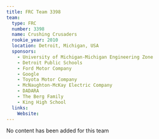 ```yaml
---
title: FRC Team 3398
team:
  type: FRC
  number: 3398
  name: Crushing Crusaders
  rookie_year: 2010
  location: Detroit, Michigan, USA
  sponsors:
    - University of Michigan-Michigan Engineering Zone
    - Detroit Public Schools
    - Ford Motor Company
    - Google
    - Toyota Motor Company
    - McNaughton-McKay Electric Company
    - DADARA
    - The Berg Family
    - King High School
  links:
    Website: 
---
```

No content has been added for this team